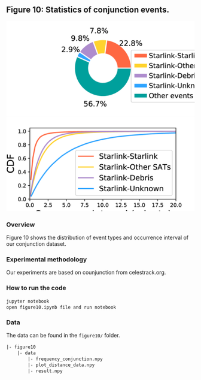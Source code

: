 ## Figure 10: Statistics of conjunction events.

<div align=center><img src="./figure10a.png" width=""><img src="./figure10b.png" width=""></div>

### Overview
Figure 10 shows the distribution of event types and occurrence interval of our conjunction dataset.


### Experimental methodology
Our experiments are based on counjunction from celestrack.org.


### How to run the code
```
jupyter notebook
open figure10.ipynb file and run notebook
```

### Data
The data can be found in the `figure10/` folder.

	|- figure10
		|- data
			|- frequency_conjunction.npy
			|- plot_distance_data.npy
			|- result.npy